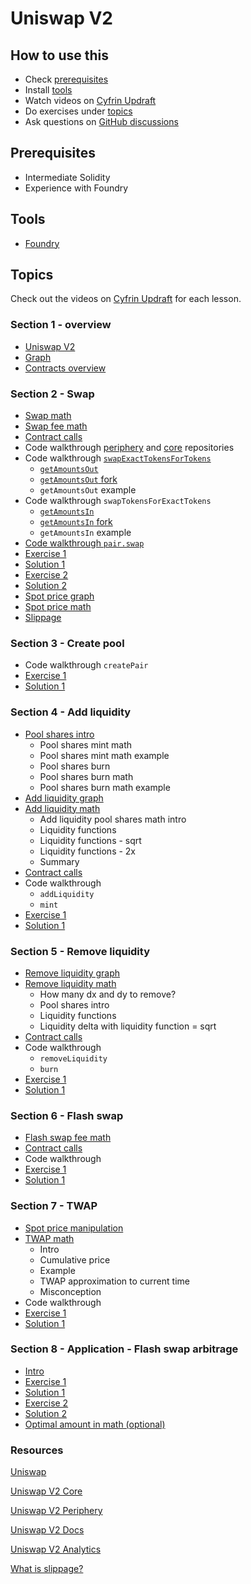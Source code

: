 # Uniswap V2

## How to use this

- Check [prerequisites](#prerequisites)
- Install [tools](#tools)
- Watch videos on [Cyfrin Updraft](https://updraft.cyfrin.io/courses/uniswap-v2)
- Do exercises under [topics](#topics)
- Ask questions on [GitHub discussions](https://github.com/Cyfrin/advanced-defi-2024/discussions)

## Prerequisites

- Intermediate Solidity
- Experience with Foundry

## Tools

- [Foundry](https://github.com/foundry-rs/foundry/tree/master)

## Topics

Check out the videos on [Cyfrin Updraft](https://updraft.cyfrin.io/courses/uniswap-v2) for each lesson.

### Section 1 - overview

- [Uniswap V2](./topics/amm/uniswap-v2/README.md)
- [Graph](https://www.desmos.com/calculator/z7z2donayo)
- [Contracts overview](./excalidraw/amm/uniswap-v2/uniswap_v2.png)

### Section 2 - Swap

- [Swap math](./excalidraw/amm/uniswap-v2/uniswap_v2_math.png)
- [Swap fee math](./excalidraw/amm/uniswap-v2/uniswap_v2_math.png)
- [Contract calls](./excalidraw/amm/uniswap-v2/uniswap_v2.png)
- Code walkthrough [periphery](https://github.com/Uniswap/v2-periphery) and [core](https://github.com/Uniswap/v2-core) repositories
- Code walkthrough [`swapExactTokensForTokens`](https://github.com/Uniswap/v2-periphery/blob/0335e8f7e1bd1e8d8329fd300aea2ef2f36dd19f/contracts/UniswapV2Router02.sol#L224-L237)
  - [`getAmountsOut`](https://github.com/Uniswap/v2-periphery/blob/0335e8f7e1bd1e8d8329fd300aea2ef2f36dd19f/contracts/libraries/UniswapV2Library.sol#L62-L70)
  - [`getAmountsOut` fork](./foundry/test/uniswap-v2/UniswapV2SwapAmounts.test.sol)
  - `getAmountsOut` example
- Code walkthrough `swapTokensForExactTokens`
  - [`getAmountsIn`](https://github.com/Uniswap/v2-periphery/blob/0335e8f7e1bd1e8d8329fd300aea2ef2f36dd19f/contracts/libraries/UniswapV2Library.sol#L73-L82)
  - [`getAmountsIn` fork](./foundry/test/uniswap-v2/UniswapV2SwapAmounts.test.sol)
  - `getAmountsIn` example
- [Code walkthrough `pair.swap`](https://github.com/Uniswap/v2-core/blob/ee547b17853e71ed4e0101ccfd52e70d5acded58/contracts/UniswapV2Pair.sol#L159-L187)
- [Exercise 1](./foundry/test/uniswap-v2/exercises/UniswapV2Swap.test.sol)
- [Solution 1](./foundry/test/uniswap-v2/solutions/UniswapV2Swap.test.sol)
- [Exercise 2](./foundry/test/uniswap-v2/exercises/UniswapV2Swap.test.sol)
- [Solution 2](./foundry/test/uniswap-v2/solutions/UniswapV2Swap.test.sol)
- [Spot price graph](https://www.desmos.com/calculator/z7z2donayo)
- [Spot price math](./excalidraw/amm/uniswap-v2/uniswap_v2.png)
- [Slippage](./excalidraw/amm/slippage.png)

### Section 3 - Create pool

- Code walkthrough `createPair`
- [Exercise 1](./foundry/test/uniswap-v2/exercises/UniswapV2Factory.test.sol)
- [Solution 1](./foundry/test/uniswap-v2/solutions/UniswapV2Factory.test.sol)

### Section 4 - Add liquidity

- [Pool shares intro](./excalidraw/amm/pool_shares.png)
  - Pool shares mint math
  - Pool shares mint math example
  - Pool shares burn
  - Pool shares burn math
  - Pool shares burn math example
- [Add liquidity graph](https://www.desmos.com/calculator/z7z2donayo)
- [Add liquidity math](./excalidraw/amm/uniswap-v2/uniswap_v2_math.png)
  - Add liquidity pool shares math intro
  - Liquidity functions
  - Liquidity functions - sqrt
  - Liquidity functions - 2x
  - Summary
- [Contract calls](./excalidraw/amm/uniswap-v2/uniswap_v2.png)
- Code walkthrough
  - `addLiquidity`
  - `mint`
- [Exercise 1](./foundry/test/uniswap-v2/exercises/UniswapV2Liquidity.test.sol)
- [Solution 1](./foundry/test/uniswap-v2/solutions/UniswapV2Liquidity.test.sol)

### Section 5 - Remove liquidity

- [Remove liquidity graph](https://www.desmos.com/calculator/z7z2donayo)
- [Remove liquidity math](./excalidraw/amm/uniswap-v2/uniswap_v2_math.png)
  - How many dx and dy to remove?
  - Pool shares intro
  - Liquidity functions
  - Liquidity delta with liquidity function = sqrt
- [Contract calls](./excalidraw/amm/uniswap-v2/uniswap_v2.png)
- Code walkthrough
  - `removeLiquidity`
  - `burn`
- [Exercise 1](./foundry/test/uniswap-v2/exercises/UniswapV2Liquidity.test.sol)
- [Solution 1](./foundry/test/uniswap-v2/solutions/UniswapV2Liquidity.test.sol)

### Section 6 - Flash swap

- [Flash swap fee math](./excalidraw/amm/uniswap-v2/uniswap_v2_math.png)
- [Contract calls](./excalidraw/amm/uniswap-v2/uniswap_v2.png)
- Code walkthrough
- [Exercise 1](./foundry/test/uniswap-v2/exercises/UniswapV2FlashSwap.sol)
- [Solution 1](./foundry/test/uniswap-v2/solutions/UniswapV2FlashSwap.sol)

### Section 7 - TWAP

- [Spot price manipulation](./excalidraw/amm/uniswap-v2/uniswap_v2_spot_price_oracle.png)
- [TWAP math](./excalidraw/amm/uniswap-v2/uniswap_v2_twap.png)
  - Intro
  - Cumulative price
  - Example
  - TWAP approximation to current time
  - Misconception
- Code walkthrough
- [Exercise 1](./foundry/test/uniswap-v2/exercises/UniswapV2Twap.sol)
- [Solution 1](./foundry/test/uniswap-v2/solutions/UniswapV2Twap.sol)

### Section 8 - Application - Flash swap arbitrage

- [Intro](./excalidraw/amm/uniswap-v2/uniswap_v2_arb.png)
- [Exercise 1](./foundry/test/uniswap-v2/exercises/UniswapV2Arb1.sol)
- [Solution 1](./foundry/test/uniswap-v2/solutions/UniswapV2Arb1.sol)
- [Exercise 2](./foundry/test/uniswap-v2/exercises/UniswapV2Arb2.sol)
- [Solution 2](./foundry/test/uniswap-v2/solutions/UniswapV2Arb2.sol)
- [Optimal amount in math (optional)](./excalidraw/amm/uniswap-v2/uniswap_v2_arb_optimal_amount_in.png)

### Resources

[Uniswap](https://uniswap.org/)

[Uniswap V2 Core](https://github.com/Uniswap/v2-core/)

[Uniswap V2 Periphery](https://github.com/Uniswap/v2-periphery/)

[Uniswap V2 Docs](https://docs.uniswap.org/contracts/v2/overview)

[Uniswap V2 Analytics](https://v2.info.uniswap.org/home)

[What is slippage?](https://support.uniswap.org/hc/en-us/articles/8643879653261-What-is-Price-Slippage)
